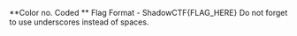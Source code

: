 **Color no. Coded **
Flag Format - ShadowCTF{FLAG_HERE} Do not forget to use underscores instead of spaces.